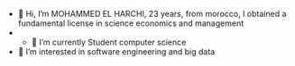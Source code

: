 - 👋 Hi, I’m MOHAMMED EL HARCHI, 23 years, from morocco, I obtained a fundamental license in science economics and management
- - 🌱 I’m currently Student computer science
- 👀 I’m interested in software engineering and big data

<!---
mel-harc/mel-harc is a ✨ special ✨ repository because its `README.md` (this file) appears on your GitHub profile.
You can click the Preview link to take a look at your changes.
--->
